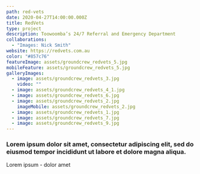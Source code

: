 ```yaml
---
path: red-vets
date: 2020-04-27T14:00:00.000Z
title: RedVets
type: project
description: Toowoomba’s 24/7 Referral and Emergency Department
collaborations:
  - "Images: Nick Smith"
website: https://redvets.com.au
color: "#857c76"
featureImage: assets/groundcrew_redvets_5.jpg
mobileFeature: assets/groundcrew_redvets_5.jpg
galleryImages:
  - image: assets/groundcrew_redvets_3.jpg
    video: ""
  - image: assets/groundcrew_redvets_4_1.jpg
  - image: assets/groundcrew_redvets_6.jpg
  - image: assets/groundcrew_redvets_2.jpg
    imageMobile: assets/groundcrew_redvets_2.jpg
  - image: assets/groundcrew_redvets_1.jpg
  - image: assets/groundcrew_redvets_7.jpg
  - image: assets/groundcrew_redvets_9.jpg
---
```

### Lorem ipsum dolor sit amet, consectetur adipiscing elit, sed do eiusmod tempor incididunt ut labore et dolore magna aliqua. 

Lorem ipsum - dolor amet
